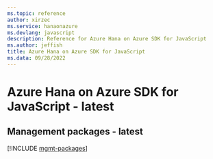 ```yaml
---
ms.topic: reference
author: xirzec
ms.service: hanaonazure
ms.devlang: javascript
description: Reference for Azure Hana on Azure SDK for JavaScript
ms.author: jeffish
title: Azure Hana on Azure SDK for JavaScript
ms.data: 09/28/2022
---
```

# Azure Hana on Azure SDK for JavaScript - latest

## Management packages - latest
[!INCLUDE [mgmt-packages](hana-on-azure-mgmt-index.md)]